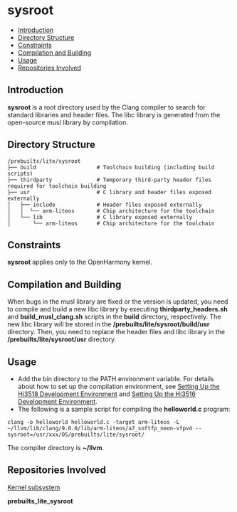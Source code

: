 # sysroot<a name="EN-US_TOPIC_0000001096759155"></a>

-   [Introduction](#section11660541593)
-   [Directory Structure](#section161941989596)
-   [Constraints](#section119744591305)
-   [Compilation and Building](#section137768191623)
-   [Usage](#section68313135353)
-   [Repositories Involved](#section1371113476307)

## Introduction<a name="section11660541593"></a>

**sysroot**  is a root directory used by the Clang compiler to search for standard libraries and header files. The libc library is generated from the open-source musl library by compilation.

## Directory Structure<a name="section161941989596"></a>

```
/prebuilts/lite/sysroot
├── build                   # Toolchain building (including build scripts)
├── thirdparty              # Temporary third-party header files required for toolchain building
├── usr                     # C library and header files exposed externally
│   ├── include             # Header files exposed externally
│   │  └── arm-liteos       # Chip architecture for the toolchain
│   └── lib                 # C library exposed externally
│       └── arm-liteos      # Chip architecture for the toolchain
```

## Constraints<a name="section119744591305"></a>

**sysroot**  applies only to the OpenHarmony kernel.

## Compilation and Building<a name="section137768191623"></a>

When bugs in the musl library are fixed or the version is updated, you need to compile and build a new libc library by executing  **thirdparty\_headers.sh**  and  **build\_musl\_clang.sh**  scripts in the  **build**  directory, respectively. The new libc library will be stored in the  **/prebuilts/lite/sysroot/build/usr**  directory. Then, you need to replace the header files and libc library in the  **/prebuilts/lite/sysroot/usr**  directory.

## Usage<a name="section68313135353"></a>

-   Add the bin directory to the PATH environment variable. For details about how to set up the compilation environment, see  [Setting Up the Hi3518 Development Environment](https://gitee.com/openharmony/docs/blob/master/en/device-dev/quick-start/setting-up-the-hi3518-development-environment.md)  and  [Setting Up the Hi3516 Development Environment](https://gitee.com/openharmony/docs/blob/master/en/device-dev/quick-start/setting-up-the-hi3516-development-environment.md).
-   The following is a sample script for compiling the  **helloworld.c**  program:

```
clang -o helloworld helloworld.c -target arm-liteos -L ~/llvm/lib/clang/9.0.0/lib/arm-liteos/a7_softfp_neon-vfpv4 --sysroot=/usr/xxx/OS/prebuilts/lite/sysroot/
```

The compiler directory is  **\~/llvm**.

## Repositories Involved<a name="section1371113476307"></a>

[Kernel subsystem](https://gitee.com/openharmony/docs/blob/master/en/readme/kernel.md)

**prebuilts\_lite\_sysroot**

